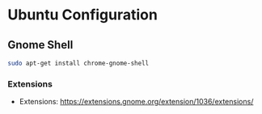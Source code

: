 # Ubuntu Configuration

## Gnome Shell

```bash
sudo apt-get install chrome-gnome-shell
```

### Extensions

- Extensions: https://extensions.gnome.org/extension/1036/extensions/

